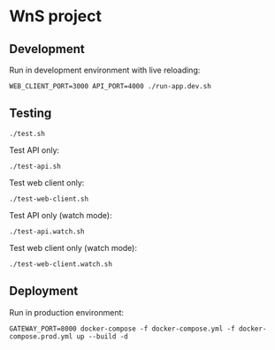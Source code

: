 # WnS project

## Development

Run in development environment with live reloading:

```
WEB_CLIENT_PORT=3000 API_PORT=4000 ./run-app.dev.sh
```

## Testing

```
./test.sh
```

Test API only:

```
./test-api.sh
```

Test web client only:

```
./test-web-client.sh
```

Test API only (watch mode):

```
./test-api.watch.sh
```

Test web client only (watch mode):

```
./test-web-client.watch.sh
```

## Deployment

Run in production environment:

```
GATEWAY_PORT=8000 docker-compose -f docker-compose.yml -f docker-compose.prod.yml up --build -d
```
